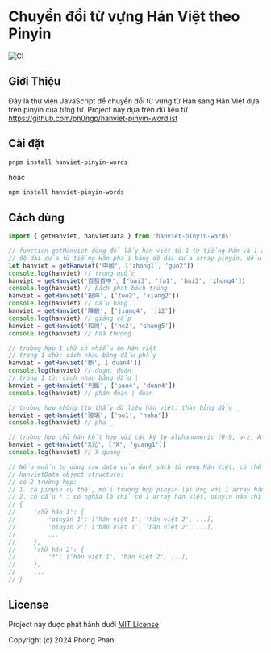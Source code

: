 # Chuyển đổi từ vựng Hán Việt theo Pinyin
![CI](https://github.com/ph0ngp/hanviet-pinyin-words/actions/workflows/ci.yml/badge.svg)

## Giới Thiệu

<!-- TODO convert to typescript? -->

Đây là thư viện JavaScript để chuyển đổi từ vựng từ Hán sang Hán Việt dựa trên pinyin của từng từ. Project này dựa trên dữ liệu từ https://github.com/ph0ngp/hanviet-pinyin-wordlist

## Cài đặt

```bash
pnpm install hanviet-pinyin-words
```

hoặc

```bash
npm install hanviet-pinyin-words
```

## Cách dùng

```javascript
import { getHanviet, hanvietData } from 'hanviet-pinyin-words'

// function getHanviet dùng để lấy hán việt từ 1 từ tiếng Hán và 1 array pinyin tương ứng
// độ dài của từ tiếng Hán phải bằng độ dài của array pinyin. Nếu không sẽ throw Error
let hanviet = getHanviet('中國', ['zhong1', 'guo2'])
console.log(hanviet) // trung quốc
hanviet = getHanviet('百發百中', ['bai3', 'fa1', 'bai3', 'zhong4'])
console.log(hanviet) // bách phát bách trúng
hanviet = getHanviet('投降', ['tou2', 'xiang2'])
console.log(hanviet) // đầu hàng
hanviet = getHanviet('降級', ['jiang4', 'ji2'])
console.log(hanviet) // giáng cấp
hanviet = getHanviet('和尚', ['he2', 'shang5'])
console.log(hanviet) // hoà thượng

// trường hợp 1 chữ có nhiều âm hán việt
// trong 1 chữ: cách nhau bằng dấu phẩy
hanviet = getHanviet('斷', ['duan4'])
console.log(hanviet) // đoạn, đoán
// trong 1 từ: cách nhau bằng dấu |
hanviet = getHanviet('判斷', ['pan4', 'duan4'])
console.log(hanviet) // phán đoạn | đoán

// trường hợp không tìm thấy dữ liệu hán việt: thay bằng dấu _
hanviet = getHanviet('玻璃', ['bo1', 'haha'])
console.log(hanviet) // pha _

// trường hợp chữ hán kết hợp với các ký tự alphanumeric (0-9, a-z, A-Z): giữ nguyên các ký tự alphanumeric
hanviet = getHanviet('X光', ['X', 'guang1'])
console.log(hanviet) // X quang

// Nếu muốn tự dùng raw data của danh sách từ vựng Hán Việt, có thể import hanvietData
// hanvietData object structure:
// có 2 trường hợp:
// 1. có pinyin cụ thể, mỗi trường hợp pinyin lại ứng với 1 array hán việt
// 2. có dấu * : có nghĩa là chỉ có 1 array hán việt, pinyin nào thì cũng là array đó
// {
//     'chữ hán 1': {
//         'pinyin 1': ['hán việt 1', 'hán việt 2', ...],
//         'pinyin 2': ['hán việt 1', 'hán việt 2', ...],
//         ...
//     },
//     'chữ hán 2': {
//         '*': ['hán việt 1', 'hán việt 2', ...],
//     },
//     ...
// }
```
## License

Project này được phát hành dưới [MIT License](LICENSE)

Copyright (c) 2024 Phong Phan